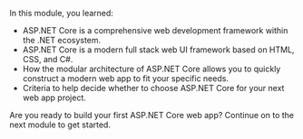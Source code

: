 In this module, you learned:

- ASP.NET Core is a comprehensive web development framework within the .NET ecosystem.
- ASP.NET Core is a modern full stack web UI framework based on HTML, CSS, and C#.
- How the modular architecture of ASP.NET Core allows you to quickly construct a modern web app to fit your specific needs.
- Criteria to help decide whether to choose ASP.NET Core for your next web app project.

Are you ready to build your first ASP.NET Core web app? Continue on to the next module to get started.